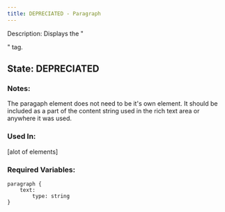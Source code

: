 ```yaml
---
title: DEPRECIATED - Paragraph
---
```

Description: Displays the "<p>" tag. 

## State: DEPRECIATED
### Notes:
The paragaph element does not need to be it's own element. It should be included as a part of the content string used in the rich text area or anywhere it was used.
### Used In:
[alot of elements]
### Required Variables:
~~~
paragraph {
    text:
        type: string
}
~~~
